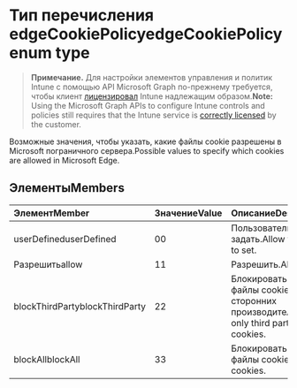 # <a name="edgecookiepolicy-enum-type"></a><span data-ttu-id="93c18-101">Тип перечисления edgeCookiePolicy</span><span class="sxs-lookup"><span data-stu-id="93c18-101">edgeCookiePolicy enum type</span></span>

> <span data-ttu-id="93c18-102">**Примечание.** Для настройки элементов управления и политик Intune с помощью API Microsoft Graph по-прежнему требуется, чтобы клиент [лицензировал](https://go.microsoft.com/fwlink/?linkid=839381) Intune надлежащим образом.</span><span class="sxs-lookup"><span data-stu-id="93c18-102">**Note:** Using the Microsoft Graph APIs to configure Intune controls and policies still requires that the Intune service is [correctly licensed](https://go.microsoft.com/fwlink/?linkid=839381) by the customer.</span></span>

<span data-ttu-id="93c18-103">Возможные значения, чтобы указать, какие файлы cookie разрешены в Microsoft пограничного сервера.</span><span class="sxs-lookup"><span data-stu-id="93c18-103">Possible values to specify which cookies are allowed in Microsoft Edge.</span></span>
## <a name="members"></a><span data-ttu-id="93c18-104">Элементы</span><span class="sxs-lookup"><span data-stu-id="93c18-104">Members</span></span>
|<span data-ttu-id="93c18-105">Элемент</span><span class="sxs-lookup"><span data-stu-id="93c18-105">Member</span></span>|<span data-ttu-id="93c18-106">Значение</span><span class="sxs-lookup"><span data-stu-id="93c18-106">Value</span></span>|<span data-ttu-id="93c18-107">Описание</span><span class="sxs-lookup"><span data-stu-id="93c18-107">Description</span></span>|
|:---|:---|:---|
|<span data-ttu-id="93c18-108">userDefined</span><span class="sxs-lookup"><span data-stu-id="93c18-108">userDefined</span></span>|<span data-ttu-id="93c18-109">0</span><span class="sxs-lookup"><span data-stu-id="93c18-109">0</span></span>|<span data-ttu-id="93c18-110">Пользователь может задать.</span><span class="sxs-lookup"><span data-stu-id="93c18-110">Allow the user to set.</span></span>|
|<span data-ttu-id="93c18-111">Разрешить</span><span class="sxs-lookup"><span data-stu-id="93c18-111">allow</span></span>|<span data-ttu-id="93c18-112">1</span><span class="sxs-lookup"><span data-stu-id="93c18-112">1</span></span>|<span data-ttu-id="93c18-113">Разрешить.</span><span class="sxs-lookup"><span data-stu-id="93c18-113">Allow.</span></span>|
|<span data-ttu-id="93c18-114">blockThirdParty</span><span class="sxs-lookup"><span data-stu-id="93c18-114">blockThirdParty</span></span>|<span data-ttu-id="93c18-115">2</span><span class="sxs-lookup"><span data-stu-id="93c18-115">2</span></span>|<span data-ttu-id="93c18-116">Блокировать только файлы cookie сторонних производителей.</span><span class="sxs-lookup"><span data-stu-id="93c18-116">Block only third party cookies.</span></span>|
|<span data-ttu-id="93c18-117">blockAll</span><span class="sxs-lookup"><span data-stu-id="93c18-117">blockAll</span></span>|<span data-ttu-id="93c18-118">3</span><span class="sxs-lookup"><span data-stu-id="93c18-118">3</span></span>|<span data-ttu-id="93c18-119">Блокировать все файлы cookie.</span><span class="sxs-lookup"><span data-stu-id="93c18-119">Block all cookies.</span></span>|



